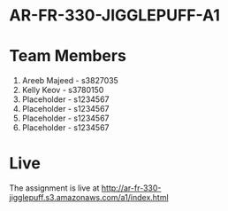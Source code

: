 # AR-FR-330-JIGGLEPUFF-A1

# Team Members

1. Areeb Majeed - s3827035
2. Kelly Keov - s3780150
3. Placeholder - s1234567
4. Placeholder - s1234567
5. Placeholder - s1234567
6. Placeholder - s1234567

# Live

The assignment is live at http://ar-fr-330-jigglepuff.s3.amazonaws.com/a1/index.html
